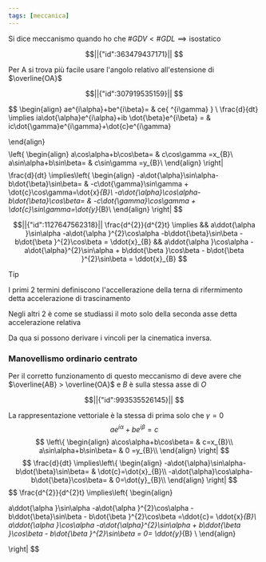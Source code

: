 ```yaml
---
tags: [meccanica]
---
```

Si dice meccanismo quando ho che $\#GDV<\#GDL \implies \text{isostatico}$

```math
||{"id":363479437171}||





```
Per A si trova più facile usare l'angolo relativo all'estensione di $\overline{OA}$

```math
||{"id":307919535159}||

```
$$
\begin{align}
ae^{i\alpha}+be^{i\beta}= & ce{ ^{i\gamma} } \\
\frac{d}{dt} \implies ia\dot{\alpha}e^{i\alpha}+ib \dot{\beta}e^{i\beta} = & ic\dot{\gamma}e^{i\gamma}+\dot{c}e^{i\gamma}
 
\end{align}
$$
$$
\left\{
\begin{align}
a\cos\alpha+b\cos\beta= & c\cos\gamma =x_{B}\\
a\sin\alpha+b\sin\beta= & c\sin\gamma =y_{B}\\
\end{align}
\right|
$$
$$
\frac{d}{dt} \implies\left\{
\begin{align}
-a\dot{\alpha}\sin\alpha-b\dot{\beta}\sin\beta= & -c\dot{\gamma}\sin\gamma + \dot{c}\cos\gamma=\dot{x}_{B}\\
-a\dot{\alpha}\cos\alpha-b\dot{\beta}\cos\beta= & -c\dot{\gamma}\cos\gamma + \dot{c}\sin\gamma=\dot{y}_{B}\\
\end{align}
\right|
$$
```math
||{"id":1127647562318}||
\frac{d^{2}}{d^{2}t} \implies
&&	a\ddot{\alpha }\sin\alpha -a\dot{\alpha }^{2}\cos\alpha -b\ddot{\beta}\sin\beta - b\dot{\beta }^{2}\cos\beta =  \ddot{x}_{B}
&&	a\ddot{\alpha }\cos\alpha -a\dot{\alpha}^{2}\sin\alpha + b\ddot{\beta }\cos\beta - b\dot{\beta }^{2}\sin\beta =  \ddot{x}_{B}

```

>[!tip]
>I primi 2 termini definiscono l'accellerazione della terna di rifermimento detta accelerazione di trascinamento
>
>Negli altri 2 è come se studiassi il moto solo della seconda asse detta accelerazione relativa

Da qua si possono derivare i vincoli per la cinematica inversa.

### Manovellismo ordinario centrato

Per il corretto funzionamento di questo meccanismo di deve avere che $\overline{AB} > \overline{OA}$ e $B$ è sulla stessa asse di $O$

```math
||{"id":993535526145}||


```


La rappresentazione vettoriale è la stessa di prima solo che $\gamma = 0$
$$
ae^{i\alpha} +be^{i\beta} = c
$$
$$
\left\{
\begin{align}
a\cos\alpha+b\cos\beta= & c=x_{B}\\
a\sin\alpha+b\sin\beta= & 0 =y_{B}\\
\end{align}
\right|
$$
$$
\frac{d}{dt} \implies\left\{
\begin{align}
-a\dot{\alpha}\sin\alpha-b\dot{\beta}\sin\beta= & \dot{c}=\dot{x}_{B}\\
-a\dot{\alpha}\cos\alpha-b\dot{\beta}\cos\beta= & 0=\dot{y}_{B}\\
\end{align}
\right|
$$
$$
\frac{d^{2}}{d^{2}t} \implies\left\{
\begin{align}

a\ddot{\alpha }\sin\alpha -a\dot{\alpha }^{2}\cos\alpha -b\ddot{\beta}\sin\beta - b\dot{\beta }^{2}\cos\beta =\ddot{c}=  \ddot{x}_{B}\\
a\ddot{\alpha }\cos\alpha -a\dot{\alpha}^{2}\sin\alpha + b\ddot{\beta }\cos\beta - b\dot{\beta }^{2}\sin\beta = 0= \ddot{y}_{B} \\
\end{align}

\right|
$$
